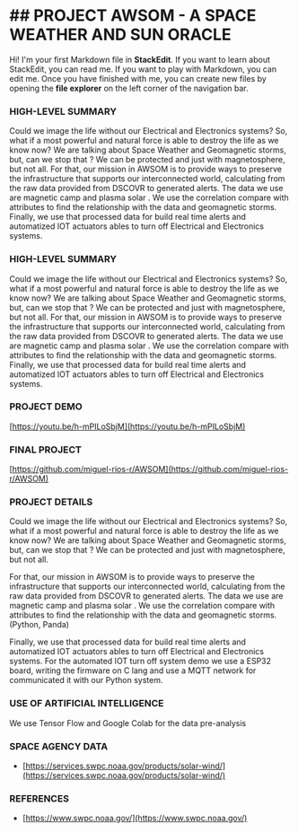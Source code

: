 # ## PROJECT AWSOM - A SPACE WEATHER AND SUN ORACLE

Hi! I'm your first Markdown file in **StackEdit**. If you want to learn about StackEdit, you can read me. If you want to play with Markdown, you can edit me. Once you have finished with me, you can create new files by opening the **file explorer** on the left corner of the navigation bar.

### HIGH-LEVEL SUMMARY
Could we image the life without our Electrical and Electronics systems? So, what if a most powerful and natural force is able to destroy the life as we know now? We are talking about Space Weather and Geomagnetic storms, but, can we stop that ? We can be protected and just with magnetosphere, but not all. For that, our mission in AWSOM is to provide ways to preserve the infrastructure that supports our interconnected world, calculating from the raw data provided from DSCOVR to generated alerts. The data we use are magnetic camp and plasma solar . We use the correlation compare with attributes to find the relationship with the data and geomagnetic storms. Finally, we use that processed data for build real time alerts and automatized IOT actuators ables to turn off Electrical and Electronics systems.


### HIGH-LEVEL SUMMARY
Could we image the life without our Electrical and Electronics systems? So, what if a most powerful and natural force is able to destroy the life as we know now? We are talking about Space Weather and Geomagnetic storms, but, can we stop that ? We can be protected and just with magnetosphere, but not all. For that, our mission in AWSOM is to provide ways to preserve the infrastructure that supports our interconnected world, calculating from the raw data provided from DSCOVR to generated alerts. The data we use are magnetic camp and plasma solar . We use the correlation compare with attributes to find the relationship with the data and geomagnetic storms. Finally, we use that processed data for build real time alerts and automatized IOT actuators ables to turn off Electrical and Electronics systems.

### PROJECT DEMO
[https://youtu.be/h-mPILoSbjM](https://youtu.be/h-mPILoSbjM)
### FINAL PROJECT

[https://github.com/miguel-rios-r/AWSOM](https://github.com/miguel-rios-r/AWSOM)

### PROJECT DETAILS

Could we image the life without our Electrical and Electronics systems? So, what if a most powerful and natural force is able to destroy the life as we know now?
We are talking about Space Weather and Geomagnetic storms, but, can we stop that ? We can be protected and just with magnetosphere, but not all.

For that, our mission in AWSOM is to provide ways to preserve the infrastructure that supports our interconnected world, calculating from the raw data provided from DSCOVR to generated alerts. The data we use are magnetic camp and plasma solar . We use the correlation compare with attributes to find the relationship with the data and geomagnetic storms.(Python, Panda)

Finally, we use that processed data for build real time alerts and automatized IOT actuators ables to turn off Electrical and Electronics systems. For the automated IOT turn off system demo we use a ESP32 board, writing the firmware on C lang and use a MQTT network for communicated it with our Python system.

### USE OF ARTIFICIAL INTELLIGENCE

We use Tensor Flow and Google Colab for the data pre-analysis

### SPACE AGENCY DATA

-   [https://services.swpc.noaa.gov/products/solar-wind/](https://services.swpc.noaa.gov/products/solar-wind/)

### REFERENCES

-   [https://www.swpc.noaa.gov/](https://www.swpc.noaa.gov/)

